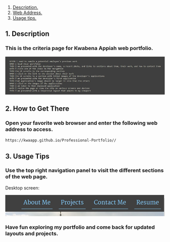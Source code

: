 1. [ Description. ](#desc)
2. [ Web Address. ](#web-address)
3. [ Usage tips. ](#usage)


<a name="desc"></a>
## 1. Description


### This is the criteria page for Kwabena Appiah web portfolio.


![Criteria](./assets/images/criteria.JPG?raw=true "Criteria")


<a name="web-address"></a>
## 2. How to Get There

### Open your favorite web browser and enter the following web address to access.

```html
https://kwaapp.github.io/Professional-Portfolio//
```
<a name="usage"></a>
## 3. Usage Tips


### Use the top right navigation panel to visit the different sections of the web page.

Desktop screen:

![nav-menu](./assets/images/nav-menu.JPG?raw=true "Navigational Menu")


### Have fun exploring my portfolio and come back for updated layouts and projects.




